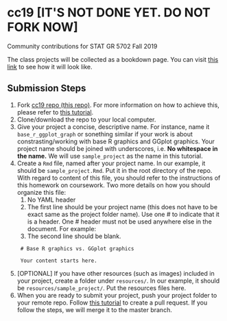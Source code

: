 # cc19 [IT'S NOT DONE YET. DO NOT FORK NOW]
Community contributions for STAT GR 5702 Fall 2019

The class projects will be collected as a bookdown page. You can visit [this link](https://jtr13.github.io/cc19/) to see how it will look like. 

## Submission Steps

1. Fork [cc19 repo (this repo)](https://github.com/jtr13/cc19). For more information on how to achieve this, please refer to [this tutorial](https://edav.info/github.html#branching-someone-elses-repo).
2. Clone/download the repo to your local computer.
3. Give your project a concise, descriptive name. For instance, name it `base_r_ggplot_graph` or sonething similar if your work is about constrasting/working with base R graphics and GGplot graphics. Your project name should be joined with underscores, i.e. **No whitespace in the name.** We will use `sample_project` as the name in this tutorial. 
4. Create a `Rmd` file, named after your project name. In our example, it should be `sample_project.Rmd`. Put it in the root directory of the repo. With regard to content of this file, you should refer to the instructions of this homework on coursework. Two more details on how you should organize this file: 
    1. No YAML header
    2. The first line should be your project name (this does not have to be exact same as the project folder name). Use one \# to indicate that it is a header. One \# header must not be used anywhere else in the document. For example:
    3. The second line should be blank. 
   ```
    # Base R graphics vs. GGplot graphics

    Your content starts here. 
   ```
5. [OPTIONAL] If you have other resources (such as images) included in your project, create a folder under `resources/`. In our example, it should be `resources/sample_project/`. Put the resources files here. 
6. When you are ready to submit your project, push your project folder to your remote repo. Follow [this tutorial](https://help.github.com/en/articles/creating-a-pull-request-from-a-fork) to create a pull request. If you follow the steps, we will merge it to the master branch. 
